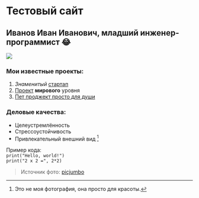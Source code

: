 # Тестовый сайт

## Иванов Иван Иванович, младший инженер-программист :joy:

![](https://i0.wp.com/picjumbo.com/wp-content/uploads/smiling-senior-business-man-portrait-free-photo.jpg?w=800&quality=70)

### Мои известные проекты:
1. *Знаменитый* [стартап](https://github.com/degorov2024/GitHomework-2-task1)
2. [Проект](https://github.com/degorov2024/GitHomework-2-task2) **мирового** уровня
3. [Пет проджект просто для души](https://github.com/degorov2024/GitHomework-2-task3)

### Деловые качества:
- Целеустремлённость
- Стрессоустойчивость
- Привлекательный внешний вид [^1]

Пример кода:  
`print("Hello, world!")`  
`print("2 x 2 =", 2*2)`

[^1]: Это не моя фотография, она просто для красоты.

>Источник фото: [picjumbo](https://picjumbo.com/smiling-senior-business-man-portrait/)
